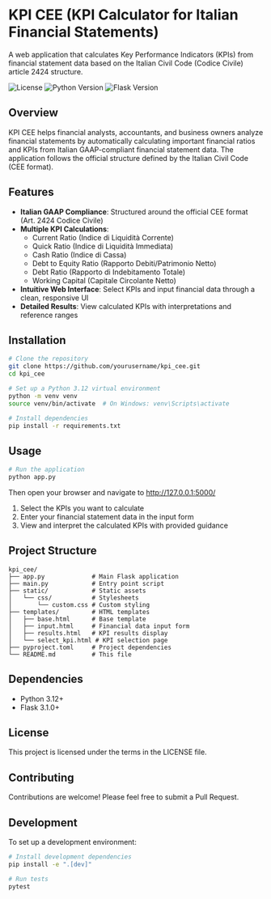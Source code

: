 # KPI CEE (KPI Calculator for Italian Financial Statements)

A web application that calculates Key Performance Indicators (KPIs) from financial statement data based on the Italian Civil Code (Codice Civile) article 2424 structure.

![License](https://img.shields.io/github/license/VincenzoRocchi/kpi_cee)
![Python Version](https://img.shields.io/badge/python-3.12-blue)
![Flask Version](https://img.shields.io/badge/flask-3.1.0-blue)

## Overview

KPI CEE helps financial analysts, accountants, and business owners analyze financial statements by automatically calculating important financial ratios and KPIs from Italian GAAP-compliant financial statement data. The application follows the official structure defined by the Italian Civil Code (CEE format).

## Features

- **Italian GAAP Compliance**: Structured around the official CEE format (Art. 2424 Codice Civile)
- **Multiple KPI Calculations**: 
  - Current Ratio (Indice di Liquidità Corrente)
  - Quick Ratio (Indice di Liquidità Immediata)
  - Cash Ratio (Indice di Cassa)
  - Debt to Equity Ratio (Rapporto Debiti/Patrimonio Netto)
  - Debt Ratio (Rapporto di Indebitamento Totale)
  - Working Capital (Capitale Circolante Netto)
- **Intuitive Web Interface**: Select KPIs and input financial data through a clean, responsive UI
- **Detailed Results**: View calculated KPIs with interpretations and reference ranges

## Installation

```bash
# Clone the repository
git clone https://github.com/yourusername/kpi_cee.git
cd kpi_cee

# Set up a Python 3.12 virtual environment
python -m venv venv
source venv/bin/activate  # On Windows: venv\Scripts\activate

# Install dependencies
pip install -r requirements.txt
```

## Usage

```bash
# Run the application
python app.py
```

Then open your browser and navigate to http://127.0.0.1:5000/

1. Select the KPIs you want to calculate
2. Enter your financial statement data in the input form
3. View and interpret the calculated KPIs with provided guidance

## Project Structure

```
kpi_cee/
├── app.py             # Main Flask application
├── main.py            # Entry point script
├── static/            # Static assets
│   └── css/           # Stylesheets
│       └── custom.css # Custom styling
├── templates/         # HTML templates
│   ├── base.html      # Base template
│   ├── input.html     # Financial data input form
│   ├── results.html   # KPI results display
│   └── select_kpi.html # KPI selection page
├── pyproject.toml     # Project dependencies
└── README.md          # This file
```

## Dependencies

- Python 3.12+
- Flask 3.1.0+

## License

This project is licensed under the terms in the LICENSE file.

## Contributing

Contributions are welcome! Please feel free to submit a Pull Request.

## Development

To set up a development environment:

```bash
# Install development dependencies
pip install -e ".[dev]"

# Run tests
pytest
```
